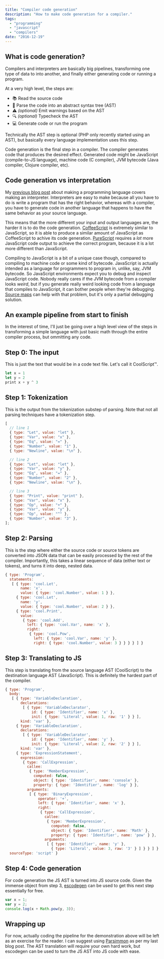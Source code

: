 ```yaml
---
title: "Compiler code generation"
description: "How to make code generation for a compiler."
tags:
  - "programming"
  - "javascript"
  - "compilers"
date: "2016-12-19"
---
```


## What is code generation?

Compilers and interpreters are basically big pipelines, transforming one type of
data to into another, and finally either generating code or running a program.

At a very high level, the steps are:

- 📚 Read the source code
- 🌲 Parse the code into an abstract syntax tree (AST)
- ️️⚠️ _(optional)_ Emit warnings based on the AST
- 🔍 _(optional)_ Typecheck the AST
- 💻 Generate code or run the program

Technically the AST step is optional (PHP only recently started using an AST),
but basically every language implementation uses this step.

Code generation is the final step in a compiler. The compiler generates code
that produces the desired effect. Generated code might be JavaScript
(compile-to-JS language), machine code (C compiler), JVM bytecode (Java
compiler, Clojure compiler, etc).

## Code generation vs interpretation

My [previous blog post][1] about making a programming language covers making an
interpreter. Interpreters are easy to make because all you have to do is write a
program that has the right behavior, whereas with a compiler, you have to
generate code in another language that happens to have the same behavior as your
source language.

This means that the more different your input and output languages are, the
harder it is to do the code generation. [CoffeeScript][2] is extremely similar
to JavaScript, so it is able to produce a similar amount of JavaScript as
CoffeeScript to achive its code generation. [PureScript][3] requires a _lot_
more JavaScript code output to achieve the correct program, because it is a lot
more different than JavaScript.

Compiling to JavaScript is a bit of a unique case though, compared to compiling
to machine code or some kind of bytecode. JavaScript is actually intended as a
language for programmers to program in, unlike, say, JVM bytecode. So JavaScript
environments expect you to debug and inspect JavaScript code. Nobody really
cares if the JVM bytecode from a compiler looks _weird_, but if you generate
really weird looking code from a language that compiles to JavaScript, it can
bother people when they're debugging. [Source maps][4] can help with that
problem, but it's only a partial debugging solution.

## An example pipeline from start to finish

In the interest of time, I'll just be going over a high level view of the steps
in transforming a simple language with just basic math through the entire
compiler process, but ommitting any code.

## Step 0: The input

This is just the text that would be in a code text file. Let's call it
CoolScript™.

```js
let x = 1
let y = 2
print x + y ^ 3
```

## Step 1: Tokenization

This is the output from the tokenization substep of parsing. Note that not all
parsing techniques have a tokenization step.

```js
[
  // line 1
  { type: "Let", value: "let" },
  { type: "Var", value: "x" },
  { type: "Eq", value: "=" },
  { type: "Number", value: "1" },
  { type: "Newline", value: "\n" },

  // line 2
  { type: "Let", value: "let" },
  { type: "Var", value: "y" },
  { type: "Eq", value: "=" },
  { type: "Number", value: "2" },
  { type: "Newline", value: "\n" },

  // line 3
  { type: "Print", value: "print" },
  { type: "Var", value: "x" },
  { type: "Op", value: "+" },
  { type: "Var", value: "y" },
  { type: "Op", value: "^" },
  { type: "Number", value: "3" },
];
```

## Step 2: Parsing

This is the step where either the source code or source tokens are converted
into JSON data that can be easily processed by the rest of the compiler.
Importantly, this takes a linear sequence of data (either text or tokens), and
turns it into deep, nested data.

```js
{ type: 'Program',
  statements:
   [ { type: 'cool.Let',
       name: 'x',
       value: { type: 'cool.Number', value: 1 } },
     { type: 'cool.Let',
       name: 'y',
       value: { type: 'cool.Number', value: 2 } },
     { type: 'cool.Print',
       value:
        { type: 'cool.Add',
          left: { type: 'cool.Var', name: 'x' },
          right:
           { type: 'cool.Pow',
             left: { type: 'cool.Var', name: 'y' },
             right: { type: 'cool.Number', value: 3 } } } } ] }
```

## Step 3: Translating to JS

This step is translating from the source language AST (CoolScript) to the
destination language AST (JavaScript). This is definitely the hardest part of
the compiler.

```js
{ type: 'Program',
  body:
   [ { type: 'VariableDeclaration',
       declarations:
        [ { type: 'VariableDeclarator',
            id: { type: 'Identifier', name: 'x' },
            init: { type: 'Literal', value: 1, raw: '1' } } ],
       kind: 'var' },
     { type: 'VariableDeclaration',
       declarations:
        [ { type: 'VariableDeclarator',
            id: { type: 'Identifier', name: 'y' },
            init: { type: 'Literal', value: 2, raw: '2' } } ],
       kind: 'var' },
     { type: 'ExpressionStatement',
       expression:
        { type: 'CallExpression',
          callee:
           { type: 'MemberExpression',
             computed: false,
             object: { type: 'Identifier', name: 'console' },
             property: { type: 'Identifier', name: 'log' } },
          arguments:
           [ { type: 'BinaryExpression',
               operator: '+',
               left: { type: 'Identifier', name: 'x' },
               right:
                { type: 'CallExpression',
                  callee:
                   { type: 'MemberExpression',
                     computed: false,
                     object: { type: 'Identifier', name: 'Math' },
                     property: { type: 'Identifier', name: 'pow' } },
                  arguments:
                   [ { type: 'Identifier', name: 'y' },
                     { type: 'Literal', value: 3, raw: '3' } ] } } ] } } ],
  sourceType: 'script' }
```

## Step 4: Code generation

For code generation the JS AST is turned into JS source code. Given the immense
object from step 3, [escodegen][4] can be used to get this next step essentially
for free.

```js
var x = 1;
var y = 2;
console.log(x + Math.pow(y, 3));
```

## Wrapping up

For now, actually coding the pipeline for the demonstration above will be left
as an exercise for the reader. I can suggest using [Parsimmon][5] as per my last
blog post. The AST translation will require your own hard work, but escodegen
can be used to turn the JS AST into JS code with ease.

[1]: /blog/2016/making-a-language/
[2]: http://coffeescript.org/
[3]: http://www.purescript.org/
[4]: https://github.com/estools/escodegen
[5]: https://github.com/jneen/parsimmon
